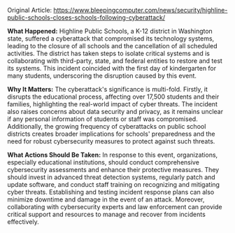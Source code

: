 Original Article: https://www.bleepingcomputer.com/news/security/highline-public-schools-closes-schools-following-cyberattack/

**What Happened:**
Highline Public Schools, a K-12 district in Washington state, suffered a cyberattack that compromised its technology systems, leading to the closure of all schools and the cancellation of all scheduled activities. The district has taken steps to isolate critical systems and is collaborating with third-party, state, and federal entities to restore and test its systems. This incident coincided with the first day of kindergarten for many students, underscoring the disruption caused by this event.

**Why It Matters:**
The cyberattack's significance is multi-fold. Firstly, it disrupts the educational process, affecting over 17,500 students and their families, highlighting the real-world impact of cyber threats. The incident also raises concerns about data security and privacy, as it remains unclear if any personal information of students or staff was compromised. Additionally, the growing frequency of cyberattacks on public school districts creates broader implications for schools' preparedness and the need for robust cybersecurity measures to protect against such threats.

**What Actions Should Be Taken:**
In response to this event, organizations, especially educational institutions, should conduct comprehensive cybersecurity assessments and enhance their protective measures. They should invest in advanced threat detection systems, regularly patch and update software, and conduct staff training on recognizing and mitigating cyber threats. Establishing and testing incident response plans can also minimize downtime and damage in the event of an attack. Moreover, collaborating with cybersecurity experts and law enforcement can provide critical support and resources to manage and recover from incidents effectively.